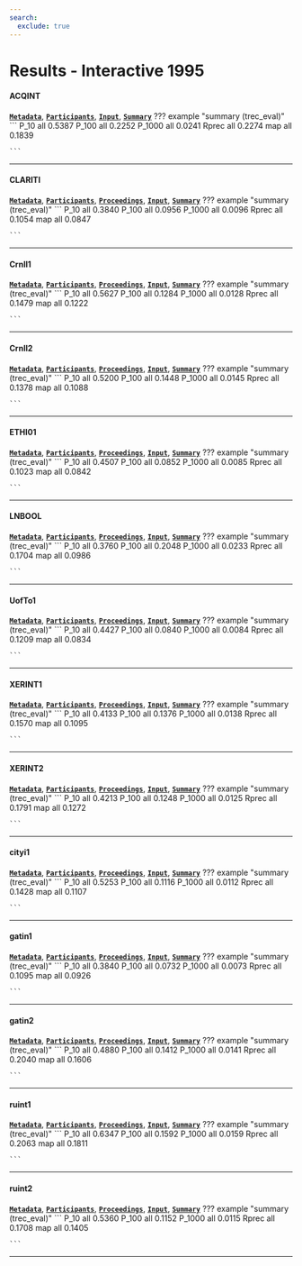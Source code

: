 ```yaml
---
search:
  exclude: true
---
```


# Results - Interactive 1995 

#### ACQINT 
[**`Metadata`**](./runs.md#acqint), [**`Participants`**](./participants.md#nsa), [**`Input`**](https://trec.nist.gov/results/trec4/trec4.results.input/tracks/interactive/TASK1/input.ACQINT), [**`Summary`**](https://trec.nist.gov/results/trec4/trec4.results.summary/tracks/interactive/TASK1/summary.ACQINT)
??? example "summary (trec_eval)"
	```
	P_10		all 0.5387
	P_100		all 0.2252
	P_1000		all 0.0241
	Rprec		all 0.2274
	map			all 0.1839

	```
---
#### CLARITI 
[**`Metadata`**](./runs.md#clariti), [**`Participants`**](./participants.md#clarit), [**`Proceedings`**](./proceedings.md#clarit-trec-4-experiments), [**`Input`**](https://trec.nist.gov/results/trec4/trec4.results.input/tracks/interactive/TASK1/input.CLARITI), [**`Summary`**](https://trec.nist.gov/results/trec4/trec4.results.summary/tracks/interactive/TASK1/summary.CLARITI)
??? example "summary (trec_eval)"
	```
	P_10		all 0.3840
	P_100		all 0.0956
	P_1000		all 0.0096
	Rprec		all 0.1054
	map			all 0.0847

	```
---
#### CrnlI1 
[**`Metadata`**](./runs.md#crnli1), [**`Participants`**](./participants.md#cornell), [**`Proceedings`**](./proceedings.md#new-retrieval-approaches-using-smart-trec-4), [**`Input`**](https://trec.nist.gov/results/trec4/trec4.results.input/tracks/interactive/TASK1/input.CrnlI1), [**`Summary`**](https://trec.nist.gov/results/trec4/trec4.results.summary/tracks/interactive/TASK1/summary.CrnlI1)
??? example "summary (trec_eval)"
	```
	P_10		all 0.5627
	P_100		all 0.1284
	P_1000		all 0.0128
	Rprec		all 0.1479
	map			all 0.1222

	```
---
#### CrnlI2 
[**`Metadata`**](./runs.md#crnli2), [**`Participants`**](./participants.md#cornell), [**`Proceedings`**](./proceedings.md#new-retrieval-approaches-using-smart-trec-4), [**`Input`**](https://trec.nist.gov/results/trec4/trec4.results.input/tracks/interactive/TASK1/input.CrnlI2), [**`Summary`**](https://trec.nist.gov/results/trec4/trec4.results.summary/tracks/interactive/TASK1/summary.CrnlI2)
??? example "summary (trec_eval)"
	```
	P_10		all 0.5200
	P_100		all 0.1448
	P_1000		all 0.0145
	Rprec		all 0.1378
	map			all 0.1088

	```
---
#### ETHI01 
[**`Metadata`**](./runs.md#ethi01), [**`Participants`**](./participants.md#eth), [**`Proceedings`**](./proceedings.md#highlighting-relevant-passages-for-users-of-the-interactive-spider-retrieval-system), [**`Input`**](https://trec.nist.gov/results/trec4/trec4.results.input/tracks/interactive/TASK1/input.ETHI01), [**`Summary`**](https://trec.nist.gov/results/trec4/trec4.results.summary/tracks/interactive/TASK1/summary.ETHI01)
??? example "summary (trec_eval)"
	```
	P_10		all 0.4507
	P_100		all 0.0852
	P_1000		all 0.0085
	Rprec		all 0.1023
	map			all 0.0842

	```
---
#### LNBOOL 
[**`Metadata`**](./runs.md#lnbool), [**`Participants`**](./participants.md#lnbool), [**`Proceedings`**](./proceedings.md#boolean-system-revisited-its-performance-and-its-behavior), [**`Input`**](https://trec.nist.gov/results/trec4/trec4.results.input/tracks/interactive/TASK1/input.LNBOOL), [**`Summary`**](https://trec.nist.gov/results/trec4/trec4.results.summary/tracks/interactive/TASK1/summary.LNBOOL)
??? example "summary (trec_eval)"
	```
	P_10		all 0.3760
	P_100		all 0.2048
	P_1000		all 0.0233
	Rprec		all 0.1704
	map			all 0.0986

	```
---
#### UofTo1 
[**`Metadata`**](./runs.md#uofto1), [**`Participants`**](./participants.md#utoronto), [**`Proceedings`**](./proceedings.md#is-recall-relevant-an-analysis-of-how-user-interface-conditions-affect-strategies-and-performance-in-large-scale-text-retrieval), [**`Input`**](https://trec.nist.gov/results/trec4/trec4.results.input/tracks/interactive/TASK1/input.UofTo1), [**`Summary`**](https://trec.nist.gov/results/trec4/trec4.results.summary/tracks/interactive/TASK1/summary.UofTo1)
??? example "summary (trec_eval)"
	```
	P_10		all 0.4427
	P_100		all 0.0840
	P_1000		all 0.0084
	Rprec		all 0.1209
	map			all 0.0834

	```
---
#### XERINT1 
[**`Metadata`**](./runs.md#xerint1), [**`Participants`**](./participants.md#xerox), [**`Proceedings`**](./proceedings.md#xerox-site-report-four-trec-4-tracks), [**`Input`**](https://trec.nist.gov/results/trec4/trec4.results.input/tracks/interactive/TASK1/input.XERINT1), [**`Summary`**](https://trec.nist.gov/results/trec4/trec4.results.summary/tracks/interactive/TASK1/summary.XERINT1)
??? example "summary (trec_eval)"
	```
	P_10		all 0.4133
	P_100		all 0.1376
	P_1000		all 0.0138
	Rprec		all 0.1570
	map			all 0.1095

	```
---
#### XERINT2 
[**`Metadata`**](./runs.md#xerint2), [**`Participants`**](./participants.md#xerox), [**`Proceedings`**](./proceedings.md#xerox-site-report-four-trec-4-tracks), [**`Input`**](https://trec.nist.gov/results/trec4/trec4.results.input/tracks/interactive/TASK1/input.XERINT2), [**`Summary`**](https://trec.nist.gov/results/trec4/trec4.results.summary/tracks/interactive/TASK1/summary.XERINT2)
??? example "summary (trec_eval)"
	```
	P_10		all 0.4213
	P_100		all 0.1248
	P_1000		all 0.0125
	Rprec		all 0.1791
	map			all 0.1272

	```
---
#### cityi1 
[**`Metadata`**](./runs.md#cityi1), [**`Participants`**](./participants.md#city), [**`Proceedings`**](./proceedings.md#okapi-at-trec-4), [**`Input`**](https://trec.nist.gov/results/trec4/trec4.results.input/tracks/interactive/TASK1/input.cityi1), [**`Summary`**](https://trec.nist.gov/results/trec4/trec4.results.summary/tracks/interactive/TASK1/summary.cityi1)
??? example "summary (trec_eval)"
	```
	P_10		all 0.5253
	P_100		all 0.1116
	P_1000		all 0.0112
	Rprec		all 0.1428
	map			all 0.1107

	```
---
#### gatin1 
[**`Metadata`**](./runs.md#gatin1), [**`Participants`**](./participants.md#gatin), [**`Proceedings`**](./proceedings.md#interactive-trec-4-at-georgia-tech), [**`Input`**](https://trec.nist.gov/results/trec4/trec4.results.input/tracks/interactive/TASK1/input.gatin1), [**`Summary`**](https://trec.nist.gov/results/trec4/trec4.results.summary/tracks/interactive/TASK1/summary.gatin1)
??? example "summary (trec_eval)"
	```
	P_10		all 0.3840
	P_100		all 0.0732
	P_1000		all 0.0073
	Rprec		all 0.1095
	map			all 0.0926

	```
---
#### gatin2 
[**`Metadata`**](./runs.md#gatin2), [**`Participants`**](./participants.md#gatin), [**`Proceedings`**](./proceedings.md#interactive-trec-4-at-georgia-tech), [**`Input`**](https://trec.nist.gov/results/trec4/trec4.results.input/tracks/interactive/TASK1/input.gatin2), [**`Summary`**](https://trec.nist.gov/results/trec4/trec4.results.summary/tracks/interactive/TASK1/summary.gatin2)
??? example "summary (trec_eval)"
	```
	P_10		all 0.4880
	P_100		all 0.1412
	P_1000		all 0.0141
	Rprec		all 0.2040
	map			all 0.1606

	```
---
#### ruint1 
[**`Metadata`**](./runs.md#ruint1), [**`Participants`**](./participants.md#rutgersbelkin), [**`Proceedings`**](./proceedings.md#using-relevance-feedback-and-ranking-in-interactive-searching), [**`Input`**](https://trec.nist.gov/results/trec4/trec4.results.input/tracks/interactive/TASK1/input.ruint1), [**`Summary`**](https://trec.nist.gov/results/trec4/trec4.results.summary/tracks/interactive/TASK1/summary.ruint1)
??? example "summary (trec_eval)"
	```
	P_10		all 0.6347
	P_100		all 0.1592
	P_1000		all 0.0159
	Rprec		all 0.2063
	map			all 0.1811

	```
---
#### ruint2 
[**`Metadata`**](./runs.md#ruint2), [**`Participants`**](./participants.md#rutgersbelkin), [**`Proceedings`**](./proceedings.md#using-relevance-feedback-and-ranking-in-interactive-searching), [**`Input`**](https://trec.nist.gov/results/trec4/trec4.results.input/tracks/interactive/TASK1/input.ruint2), [**`Summary`**](https://trec.nist.gov/results/trec4/trec4.results.summary/tracks/interactive/TASK1/summary.ruint2)
??? example "summary (trec_eval)"
	```
	P_10		all 0.5360
	P_100		all 0.1152
	P_1000		all 0.0115
	Rprec		all 0.1708
	map			all 0.1405

	```
---
